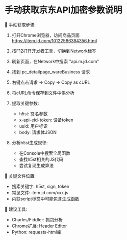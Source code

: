 # 手动获取京东API加密参数说明


🔧 手动获取步骤:

1. 打开Chrome浏览器，访问商品页面
   https://item.jd.com/10122586394356.html

2. 按F12打开开发者工具，切换到Network标签

3. 刷新页面，在Network中搜索 "api.m.jd.com"

4. 找到 pc_detailpage_wareBusiness 请求

5. 右键点击请求 -> Copy -> Copy as cURL

6. 将cURL命令保存到文件中供分析

7. 提取关键参数:
   - h5st: 签名参数
   - x-api-eid-token: 设备token
   - uuid: 用户标识
   - body: 请求体JSON

8. 分析h5st生成规律:
   - 在Console中搜索全局函数
   - 查找h5st相关的JS代码
   - 尝试复现生成算法

🎯 关键文件位置:
- 搜索关键字: h5st, sign, token
- 常见文件: item.jd.com/xxx.js
- 内联script标签中可能包含生成函数

💾 建议工具:
- Charles/Fiddler: 抓包分析
- Chrome扩展: Header Editor
- Python: requests-html库
